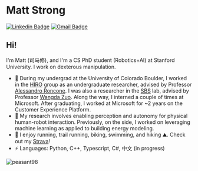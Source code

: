 # Matt Strong

[![Linkedin Badge](https://img.shields.io/badge/-matthewhstrong-blue?style=flat-square&logo=Linkedin&logoColor=white&link=https://www.linkedin.com/in/matthewhstrong/)](https://www.linkedin.com/in/matthewhstrong/)
[![Gmail Badge](https://img.shields.io/badge/-mastro1@stanford.edu-c14438?style=flat-square&logo=Gmail&logoColor=white&link=mailto:mastro1@stanford.edu)](mailto:mastro1@stanford.edu)

## Hi!

I'm Matt (司马修), and I'm a CS PhD student (Robotics+AI) at Stanford University. I work on dexterous manipulation.

- :robot: During my undergrad at the University of Colorado Boulder, I worked in the [HIRO](https://hiro-group.ronc.one) group as an undergraduate researcher, advised by Professor [Alessandro Roncone](https://alessandro.ronc.one/). I was also a researcher in the [SBS](https://www.colorado.edu/lab/sbs) lab, advised by Professor [Wangda Zuo](https://www.colorado.edu/ceae/wangda-zuo). Along the way, I interned a couple of times at Microsoft. After graduating, I worked at Microsoft for ~2 years on the Customer Experience Platform.
- 🌱 My research involves enabling perception and autonomy for physical human-robot interaction. Previously, on the side, I worked on leveraging machine learning as applied to building energy modeling.
- :runner: I enjoy running, trail running, biking, swimming, and hiking :mountain:. Check out my [Strava](https://www.strava.com/athletes/26495451)!
-  ⚡ Languages: Python, C++, Typescript, C#, 中文 (in progress)

<p align="left"> <img src="https://komarev.com/ghpvc/?username=peasant98&label=Profile%20views&color=0e75b6&style=classic" alt="peasant98" /> </p>
